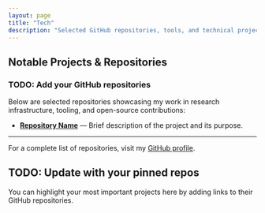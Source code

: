 ```yaml
---
layout: page
title: "Tech"
description: "Selected GitHub repositories, tools, and technical projects."
---
```


## Notable Projects & Repositories

### TODO: Add your GitHub repositories

Below are selected repositories showcasing my work in research infrastructure, tooling, and open-source contributions:

- **[Repository Name](https://github.com/garrett-ferrara/repo-name)** — Brief description of the project and its purpose.

---

For a complete list of repositories, visit my [GitHub profile](https://github.com/garrett-ferrara).

## TODO: Update with your pinned repos

You can highlight your most important projects here by adding links to their GitHub repositories.
